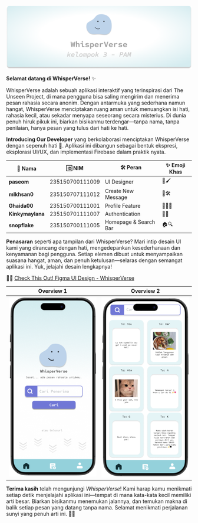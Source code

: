 ![Banner](https://github.com/mIkhsan0/Semester4-UTP-PAM/blob/master/screenshot/banner.png?raw=true)


**Selamat datang di WhisperVerse!** ✨

WhisperVerse adalah sebuah aplikasi interaktif yang terinspirasi dari The Unseen Project, di mana pengguna bisa saling mengirim dan menerima pesan rahasia secara anonim. Dengan antarmuka yang sederhana namun hangat, WhisperVerse menciptakan ruang aman untuk menuangkan isi hati, rahasia kecil, atau sekadar menyapa seseorang secara misterius. Di dunia penuh hiruk pikuk ini, biarkan bisikanmu terdengar—tanpa nama, tanpa penilaian, hanya pesan yang tulus dari hati ke hati.

**Introducing Our Developer** 
yang berkolaborasi menciptakan WhisperVerse dengan sepenuh hati 💖. Aplikasi ini dibangun sebagai bentuk ekspresi, eksplorasi UI/UX, dan implementasi Firebase dalam praktik nyata.

| 👤 Nama             | 🆔 NIM           | 🛠️ Peran               | ✨ Emoji Khas |
|---------------------|------------------|------------------------|---------------|
| **paseom**          | 235150700111009        | UI Designer            | 🎨🖌️ |
| **mlkhsan0**        | 235150707111012        | Create New Message     | 💌🛠️ |
| **Ghaida00**        | 235150700111001        | Profile Feature        | 🙋‍♀️📱 |
| **Kinkymaylana**    | 235150701111007        | Authentication         | 🔐🌟 |
| **snopflake**       | 235150700111005        | Homepage & Search Bar  | 🏠🔍 |

**Penasaran** seperti apa tampilan dari WhisperVerse? Mari intip desain UI kami yang dirancang dengan hati, mengedepankan kesederhanaan dan kenyamanan bagi pengguna. Setiap elemen dibuat untuk menyampaikan suasana hangat, aman, dan penuh ketulusan—selaras dengan semangat aplikasi ini. Yuk, jelajahi desain lengkapnya!

🔗✨ [Check This Out! Figma UI Design - WhisperVerse](https://www.figma.com/design/aXZ45UIZtAQYRcQzmjyDsT/UTP-PAM?node-id=0-1&t=U34bcoZZmqU40M4e-1)



| Overview 1 | Overview 2 | 
|:--:|:--:|
| ![image](https://github.com/mIkhsan0/Semester4-UTP-PAM/blob/master/screenshot/homepageWhisperverse.png?raw=true) | ![image](screenshot/homepageWhisperverse2.png) |



**Terima kasih**  telah mengunjungi *WhisperVerse*! Kami harap kamu menikmati setiap detik menjelajahi aplikasi ini—tempat di mana kata-kata kecil memiliki arti besar. Biarkan bisikanmu menemukan jalannya, dan temukan makna di balik setiap pesan yang datang tanpa nama. Selamat menikmati perjalanan sunyi yang penuh arti ini. 🤍✨
